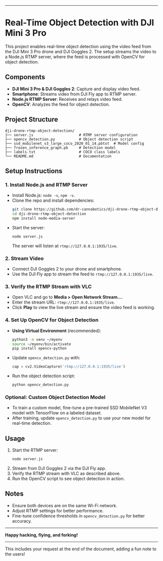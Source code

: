 
---

# Real-Time Object Detection with DJI Mini 3 Pro

This project enables real-time object detection using the video feed from the DJI Mini 3 Pro drone and DJI Goggles 2. The setup streams the video to a Node.js RTMP server, where the feed is processed with OpenCV for object detection.

## Components

- **DJI Mini 3 Pro & DJI Goggles 2**: Capture and display video feed.
- **Smartphone**: Streams video from DJI Fly app to RTMP server.
- **Node.js RTMP Server**: Receives and relays video feed.
- **OpenCV**: Analyzes the feed for object detection.

## Project Structure

```
dji-drone-rtmp-object-detection/
├── server.js                     # RTMP server configuration
├── opencv_detection.py           # Object detection script
├── ssd_mobilenet_v3_large_coco_2020_01_14.pbtxt  # Model config
├── frozen_inference_graph.pb     # Detection model
├── labels.txt                    # COCO class labels
└── README.md                     # Documentation
```

## Setup Instructions

### 1. Install Node.js and RTMP Server

- Install Node.js: `node -v`, `npm -v`.
- Clone the repo and install dependencies: 
  ```bash
  git clone https://github.com/dr-cannabotics/dji-drone-rtmp-object-detection/
  cd dji-drone-rtmp-object-detection
  npm install node-media-server
  ```
- Start the server: 
  ```bash
  node server.js
  ```
  The server will listen at `rtmp://127.0.0.1:1935/live`.

### 2. Stream Video

- Connect DJI Goggles 2 to your drone and smartphone.
- Use the DJI Fly app to stream the feed to `rtmp://127.0.0.1:1935/live`.

### 3. Verify the RTMP Stream with VLC

- Open VLC and go to **Media > Open Network Stream...**.
- Enter the stream URL: `rtmp://127.0.0.1:1935/live`.
- Click **Play** to view the live stream and ensure the video feed is working.

### 4. Set Up OpenCV for Object Detection

- **Using Virtual Environment** (recommended):
  ```bash
  python3 -m venv ~/myenv
  source ~/myenv/bin/activate
  pip install opencv-python
  ```
- Update `opencv_detection.py` with:
  ```python
  cap = cv2.VideoCapture('rtmp://127.0.0.1:1935/live')
  ```
- Run the object detection script:
  ```bash
  python opencv_detection.py
  ```

### Optional: Custom Object Detection Model

- To train a custom model, fine-tune a pre-trained SSD MobileNet V3 model with TensorFlow on a labeled dataset.
- After training, update `opencv_detection.py` to use your new model for real-time detection.

## Usage

1. Start the RTMP server:
   ```bash
   node server.js
   ```
2. Stream from DJI Goggles 2 via the DJI Fly app.
3. Verify the RTMP stream with VLC as described above.
4. Run the OpenCV script to see object detection in action.

## Notes

- Ensure both devices are on the same Wi-Fi network.
- Adjust RTMP settings for better performance.
- Fine-tune confidence thresholds in `opencv_detection.py` for better accuracy.

---

**Happy hacking, flying, and forking!**

--- 

This includes your request at the end of the document, adding a fun note to the users!
